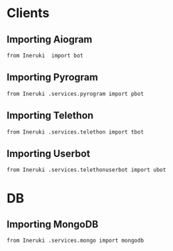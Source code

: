 # Clients
## Importing Aiogram
```python3
from Ineruki  import bot
```

## Importing Pyrogram
```python3
from Ineruki .services.pyrogram import pbot
```
## Importing Telethon
```python3
from Ineruki .services.telethon import tbot
```
## Importing Userbot
```python3
from Ineruki .services.telethonuserbot import ubot
```

# DB
## Importing MongoDB
```python3
from Ineruki .services.mongo import mongodb
```
